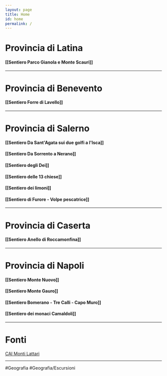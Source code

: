 ```yaml
---
layout: page
title: Home
id: home
permalink: /
---
```


# Provincia di Latina

#### [[Sentiero Parco Gianola e Monte Scauri]]

---

# Provincia di Benevento

#### [[Sentiero Forre di Lavello]]

---


# Provincia di Salerno
#### [[Sentiero Da Sant'Agata sui due golfi a l'Isca]]

#### [[Sentiero Da Sorrento a Nerano]]

#### [[Sentiero degli Dei]]

#### [[Sentiero delle 13 chiese]]

#### [[Sentiero dei limoni]]

#### [[Sentiero di Furore - Volpe pescatrice]]

---
# Provincia di Caserta

#### [[Sentiero Anello di Roccamonfina]]

---

# Provincia di Napoli

#### [[Sentiero Monte Nuovo]]

#### [[Sentiero Monte Gauro]]

#### [[Sentiero Bomerano - Tre Calli - Capo Muro]]

#### [[Sentiero dei monaci Camaldoli]]

---

# Fonti
[CAI Monti Lattari](https://www.caimontilattari.it/sentieri/)



---

#Geografia 
#Geografia/Escursioni
